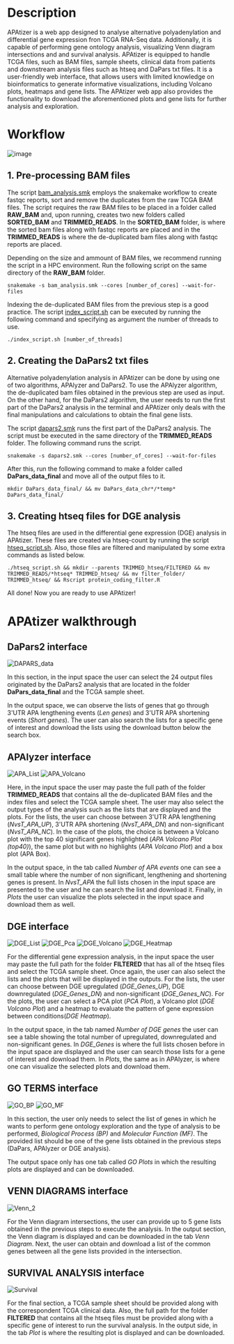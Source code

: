 # Description
APAtizer is a web app designed to analyse alternative polyadenylation and differential gene expression fron TCGA RNA-Seq data. Additionally, it is capable of performing gene ontology analysis, visualizing Venn diagram intersections and and survival analysis. APAtizer is equipped to handle TCGA files, such as BAM files, sample sheets, clinical data from patients and downstream analysis files such as htseq and DaPars txt files. It is a user-friendly web interface, that allows users with limited knowledge on bioinformatics to generate informative visualizations, including Volcano plots, heatmaps and gene lists. The APAtizer web app also provides the functionality to download the aforementioned plots and gene lists for further analysis and exploration. 

# Workflow
![image](https://github.com/brss12/APAtizer/assets/121204829/ea7c789d-907a-42bc-b331-94387a9b4325)

## 1. Pre-processing BAM files
The script [bam_analysis.smk](bam_analysis.smk) employs the snakemake workflow to create fastqc reports, sort and remove the duplicates from the raw TCGA BAM files. The script requires the raw BAM files to be placed in a folder called **RAW_BAM** and, upon running, creates two new folders called **SORTED_BAM** and **TRIMMED_READS**. In the **SORTED_BAM** folder, is where the sorted bam files along with fastqc reports are placed and in the **TRIMMED_READS** is where the de-duplicated bam files along with fastqc reports are placed.

Depending on the size and ammount of BAM files, we recommend running the script in a HPC environment. Run the following script on the same directory of the **RAW_BAM** folder. 
```shell
snakemake -s bam_analysis.smk --cores [number_of_cores] --wait-for-files
```
Indexing the de-duplicated BAM files from the previous step is a good practice. The script [index_script.sh](index_script.sh) can be executed by running the following command and specifying as argument the number of threads to use.
```shell
./index_script.sh [number_of_threads]
```
## 2. Creating the DaPars2 txt files
Alternative polyadenylation analysis in APAtizer can be done by using one of two algorithms, APAlyzer and DaPars2. To use the APAlyzer algorithm, the de-duplicated bam files obtained in the previous step are used as input. On the other hand, for the DaPars2 algorithm, the user needs to run the first part of the DaPars2 analysis in the terminal and APAtizer only deals with the final manipulations and calculations to obtain the final gene lists.

The script [dapars2.smk](dapars2_files/dapars2.smk) runs the first part of the DaPars2 analysis. The script must be executed in the same directory of the **TRIMMED_READS** folder. The following command runs the script.
```shell
snakemake -s dapars2.smk --cores [number_of_cores] --wait-for-files
```
After this, run the following command to make a folder called **DaPars_data_final** and move all of the output files to it.
```shell
mkdir DaPars_data_final/ && mv DaPars_data_chr*/*temp* DaPars_data_final/
```
## 3. Creating htseq files for DGE analysis
The htseq files are used in the differential gene expression (DGE) analysis in APAtizer. These files are created via htseq-count by running the script [htseq_script.sh](htseq_script.sh). Also, those files are filtered and manipulated by some extra commands as listed below.
```shell
./htseq_script.sh && mkdir --parents TRIMMED_htseq/FILTERED && mv TRIMMED_READS/*htseq* TRIMMED_htseq/ && mv filter_folder/ TRIMMED_htseq/ && Rscript protein_coding_filter.R
```
All done! Now you are ready to use APAtizer!
# APAtizer walkthrough
## DaPars2 interface
<img src="https://github.com/brss12/APAtizer/assets/121204829/de5fe1fe-6f0c-4167-a109-55dac866f430" alt="DAPARS_data"> 

In this section, in the input space the user can select the 24 output files originated by the DaPars2 analysis that are located in the folder **DaPars_data_final** and the TCGA sample sheet.

In the output space, we can observe the lists of genes that go through 3'UTR APA lengthening events (*Len genes*) and 3'UTR APA shortening events (*Short genes*). The user can also search the lists for a specific gene of interest and download the lists using the download button below the search box.

## APAlyzer interface
<img src="https://github.com/brss12/APAtizer/assets/121204829/f96b5fde-b5c6-4827-9a4d-542281aeca4f" alt="APA_List">
<img src="https://github.com/brss12/APAtizer/assets/121204829/a9ed2b83-dc63-462a-9bd2-43a32168f60f" alt="APA_Volcano">

Here, in the input space the user may paste the full path of the folder **TRIMMED_READS** that contains all the de-duplicated BAM files and the index files and select the TCGA sample sheet. The user may also select the output types of the analysis such as the lists that are displayed and the plots. For the lists, the user can choose between 3'UTR APA lengthening (*NvsT_APA_UP*), 3'UTR APA shortening (*NvsT_APA_DN*) and non-significant (*NvsT_APA_NC*). In the case of the plots, the choice is between a Volcano plot with the top 40 significant genes highlighted (*APA Volcano Plot (top40)*), the same plot but with no highlights (*APA Volcano Plot*) and a box plot (APA Box).

In the output space, in the tab called *Number of APA events* one can see a small table where the number of non significant, lengthening and shortening genes is present. In *NvsT_APA* the full lists chosen in the input space are presented to the user and he can search the list and download it. Finally, in *Plots* the user can visualize the plots selected in the input space and download them as well.

## DGE interface
<img src="https://github.com/brss12/APAtizer/assets/121204829/d69edb1f-7d95-4e78-9da4-9fecd09b7c44" alt="DGE_List">
<img src="https://github.com/brss12/APAtizer/assets/121204829/3ae16b84-87f0-494d-9c08-31b9c048f346" alt="DGE_Pca">
<img src="https://github.com/brss12/APAtizer/assets/121204829/2dd18423-06f7-4285-a528-8dc7b24b1ce2" alt="DGE_Volcano">
<img src="https://github.com/brss12/APAtizer/assets/121204829/4f76e1e6-ff5a-4c8c-8688-f3e9c1e386f9" alt="DGE_Heatmap">

For the differential gene expression analysis, in the input space the user may paste the full path for the folder **FILTERED** that has all of the htseq files and select the TCGA sample sheet. Once again, the user can also select the lists and the plots that will be displayed in the outputs. For the lists, the user can choose between DGE upregulated (*DGE_Genes_UP*), DGE downregulated (*DGE_Genes_DN*) and non-significant (*DGE_Genes_NC*). For the plots, the user can select a PCA plot (*PCA Plot*), a Volcano plot (*DGE Volcano Plot*) and a heatmap to evaluate the pattern of gene expression between conditions(*DGE Heatmap*).

In the output space, in the tab named *Number of DGE genes* the user can see a table showing the total number of upregulated, downregulated and non-significant genes. In *DGE_Genes* is where the full lists chosen before in the input space are displayed and the user can search those lists for a gene of interest and download them. In *Plots*, the same as in APAlyzer, is where one can visualize the selected plots and download them.

## GO TERMS interface
<img src="https://github.com/brss12/APAtizer/assets/121204829/9c48d65a-e3d9-4c5d-8b4f-c4d9a6f2fdee" alt="GO_BP">
<img src="https://github.com/brss12/APAtizer/assets/121204829/45e43e24-c6c1-48a1-8244-ffb25a837756" alt="GO_MF">

In this section, the user only needs to select the list of genes in which he wants to perform gene ontology exploration and the type of analysis to be performed, *Biological Process (BP)* and *Molecular Function (MF)*. The provided list should be one of the gene lists obtained in the previous steps (DaPars, APAlyzer or DGE analysis).

The output space only has one tab called *GO Plots* in which the resulting plots are displayed and can be downloaded.

## VENN DIAGRAMS interface
<img src="https://github.com/brss12/APAtizer/assets/121204829/0faebdf0-1baa-4be4-9d0b-75aab8cf99d3" alt="Venn_2">

For the Venn diagram intersections, the user can provide up to 5 gene lists obtained in the previous steps to execute the analysis. In the output section, the Venn diagram is displayed and can be downloaded in the tab *Venn Diagram*. Next, the user can obtain and download a list of the common genes between all the gene lists provided in the intersection.

## SURVIVAL ANALYSIS interface
<img src="https://github.com/brss12/APAtizer/assets/121204829/e661e322-0d8a-4914-8222-404d7d7f7e30" alt="Survival">

For the final section, a TCGA sample sheet should be provided along with the correspondent TCGA clinical data. Also, the full path for the folder **FILTERED** that contains all the htseq files must be provided along with a specific gene of interest to run the survival analysis. In the output side, in the tab *Plot* is where the resulting plot is displayed and can be downloaded.
